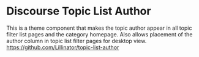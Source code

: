 # Discourse Topic List Author
This is a theme component that makes the topic author appear in all topic filter list pages and the category homepage.  Also allows placement of the author column in topic list filter pages for desktop view.
https://github.com/Lillinator/topic-list-author
